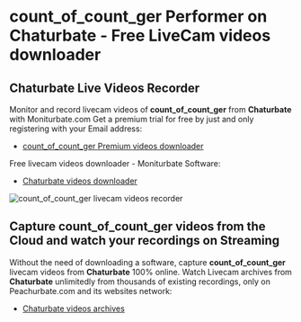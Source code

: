 # count_of_count_ger Performer on Chaturbate - Free LiveCam videos downloader

## Chaturbate Live Videos Recorder

Monitor and record livecam videos of **count_of_count_ger** from **Chaturbate** with Moniturbate.com
Get a premium trial for free by just and only registering with your Email address:
* [count_of_count_ger Premium videos downloader](https://moniturbate.com/request-demo-licence-key.html)

Free livecam videos downloader - Moniturbate Software:
* [Chaturbate videos downloader](https://moniturbate.com/moniturbate-download-software.html)

![count_of_count_ger livecam videos recorder](https://peachurnet.com/templates/moniturbate-software.png)


## Capture count_of_count_ger videos from the Cloud and watch your recordings on Streaming

Without the need of downloading a software, capture **count_of_count_ger** livecam videos from **Chaturbate** 100% online.
Watch Livecam archives from **Chaturbate** unlimitedly from thousands of existing recordings, only on Peachurbate.com and its websites network:
* [Chaturbate videos archives](https://peachurnet.com/)